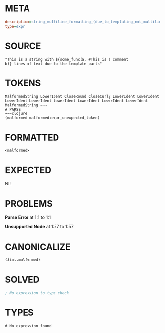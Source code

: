 # META
~~~ini
description=string_multiline_formatting_(due_to_templating_not_multiline_string_literal) (1)
type=expr
~~~
# SOURCE
~~~roc
"This is a string with ${some_func(a, #This is a comment
b)} lines of text due to the template parts"
~~~
# TOKENS
~~~text
MalformedString LowerIdent CloseRound CloseCurly LowerIdent LowerIdent LowerIdent LowerIdent LowerIdent LowerIdent LowerIdent LowerIdent MalformedString ~~~
# PARSE
~~~clojure
(malformed malformed:expr_unexpected_token)
~~~
# FORMATTED
~~~roc
<malformed>
~~~
# EXPECTED
NIL
# PROBLEMS
**Parse Error**
at 1:1 to 1:1

**Unsupported Node**
at 1:57 to 1:57

# CANONICALIZE
~~~clojure
(Stmt.malformed)
~~~
# SOLVED
~~~clojure
; No expression to type check
~~~
# TYPES
~~~roc
# No expression found
~~~
